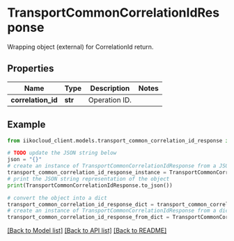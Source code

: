 # TransportCommonCorrelationIdResponse

Wrapping object (external) for CorrelationId return.

## Properties

Name | Type | Description | Notes
------------ | ------------- | ------------- | -------------
**correlation_id** | **str** | Operation ID. | 

## Example

```python
from iikocloud_client.models.transport_common_correlation_id_response import TransportCommonCorrelationIdResponse

# TODO update the JSON string below
json = "{}"
# create an instance of TransportCommonCorrelationIdResponse from a JSON string
transport_common_correlation_id_response_instance = TransportCommonCorrelationIdResponse.from_json(json)
# print the JSON string representation of the object
print(TransportCommonCorrelationIdResponse.to_json())

# convert the object into a dict
transport_common_correlation_id_response_dict = transport_common_correlation_id_response_instance.to_dict()
# create an instance of TransportCommonCorrelationIdResponse from a dict
transport_common_correlation_id_response_from_dict = TransportCommonCorrelationIdResponse.from_dict(transport_common_correlation_id_response_dict)
```
[[Back to Model list]](../README.md#documentation-for-models) [[Back to API list]](../README.md#documentation-for-api-endpoints) [[Back to README]](../README.md)


